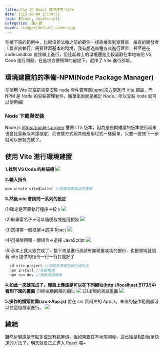 ```yaml
---
title: Day 20 React 環境建置-Vite
date: 2023-10-04 13:54:31
tags: [React, JavaScript]
categories: 鐵人賽
cover: /images/default-cover.png
---
```


在接下來的範例中，比較沒辦法像之前的範例一樣直接丟到瀏覽器，檢查的開發者工具直接執行，需要建置基本的環境，我有想過幾種方式進行建置，甚至是在 codesandbox 直接線上進行，但比起線上的環境還是比較喜歡在本地端用 VS Code 進行開發，在追求方便簡單的前提下，選擇了 Vite 進行部屬。

<!-- more -->

## 環境建置前的準備-NPM(Node Package Manager)

在使用 Vite 部屬前需要安裝 node 套件管理器(npm)來方便進行 Vite 部屬，而 NPM 是 Node 的安裝管理套件，簡單來說就是綁定 Node，所以安裝 node 就可以使用囉!

### Node 下載與安裝

Node.js:https://nodejs.org/en
推薦 LTS 版本，因為是長期維護的版本使用起來也會比最新版本還穩定，而安裝方式跟其他應用程式一樣簡單，只要一直按下一步就可以安裝完成了。

## 使用 Vite 進行環境建置

**1.找到 VS Code 的終端機**
![](https://res.cloudinary.com/dvxnfdkhf/image/upload/v1703897452/ith2023-article-pic/day20-1_txslex.png)

**2.輸入指令**

```javascript
npm create vite@latest //創建最新版本的專案
```

**3.然後 vite 會詢問一系列的設定**

(1)確定是否要執行程序=>按 y
![](https://res.cloudinary.com/dvxnfdkhf/image/upload/v1703897452/ith2023-article-pic/day20-2_iadmfb.png)

(2)取專案名子=>可以隨便取或是用預設
![](https://res.cloudinary.com/dvxnfdkhf/image/upload/v1703897452/ith2023-article-pic/day20-3_jh78me.png)

(3)選擇哪一個框架=>選擇 React
![](https://res.cloudinary.com/dvxnfdkhf/image/upload/v1703897452/ith2023-article-pic/day20-4_kqvokg.png)

(4)選擇使用哪一個語言=>選擇 JavaScript
![](https://res.cloudinary.com/dvxnfdkhf/image/upload/v1703897453/ith2023-article-pic/day20-5_l0n73d.png)

(5)基本上就大致完成了，接下來是進行測試有無建置成功的部份，也很單純就照著 vite 提供的指令一行一行打就好了

```javascript
  cd vite-project //切換到專案目錄的資料夾
  npm install //安裝模組
  npm run dev //開啟測試環境
```

**4.如此一來就完成了，理論上應該是可以在下列網址(http://localhost:5173/)中看到下面的畫面**
(1)終端機回饋的網址
![](https://res.cloudinary.com/dvxnfdkhf/image/upload/v1703897453/ith2023-article-pic/day20-6_j7gjkt.png)
(2)出現的測試畫面
![](https://res.cloudinary.com/dvxnfdkhf/image/upload/v1703897453/ith2023-article-pic/day20-7_sihsxw.png)

**5.操作的檔案位置(src=>App.js)**
位在 src 資料夾的 App.js，未來的操作範例都可以在這個檔案進行。
![](https://res.cloudinary.com/dvxnfdkhf/image/upload/v1703897453/ith2023-article-pic/day20-8_s5uoza.png)

## 總結

雖然步驟還是有點多或是有點麻煩，但如果要在本地端開發，這已經是相對簡單快速的方法了，明天就會正式進入 React 囉~
